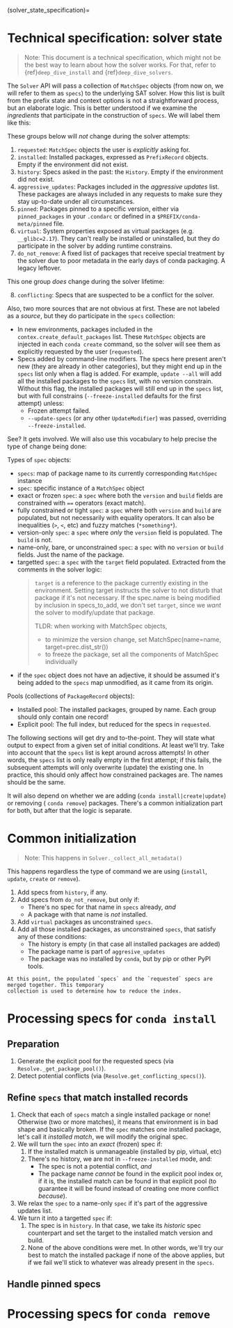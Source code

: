 (solver_state_specification)=

# Technical specification: solver state

> Note: This document is a technical specification, which might not be the best way to learn about
> how the solver works. For that, refer to {ref}`deep_dive_install` and {ref}`deep_dive_solvers`.

The `Solver` API will pass a collection of `MatchSpec` objects (from now on, we will refer to
them as `specs`)  to the underlying SAT solver. How this list is built from the prefix state
and context options is not a straightforward process, but an elaborate logic. This is better
understood if we examine the _ingredients_ that participate in the construction of `specs`. We
will label them like this:

These groups below will _not_ change during the solver attempts:

1. `requested`: `MatchSpec` objects the user is _explicitly_ asking for.
2. `installed`: Installed packages, expressed as `PrefixRecord` objects. Empty if the
   environment did not exist.
3. `history`: Specs asked in the past: the `History`. Empty if the environment did not exist.
4. `aggressive_updates`: Packages included in the _aggressive updates_ list. These packages are
   always included in any requests to make sure they stay up-to-date under all circumstances.
5. `pinned`: Packages pinned to a specific version, either via `pinned_packages` in your
   `.condarc` or defined in a `$PREFIX/conda-meta/pinned` file.
6. `virtual`: System properties exposed as virtual packages (e.g. `__glibc=2.17`). They can't
   really be installed or uninstalled, but they do participate in the solver by adding runtime
   constrains.
7. `do_not_remove`: A fixed list of packages that receive special treatment by the solver due
   to poor metadata in the early days of conda packaging. A legacy leftover.

This one group _does_ change during the solver lifetime:

8. `conflicting`: Specs that are suspected to be a conflict for the solver.

Also, two more sources that are not obvious at first. These are not labeled as a _source_, but they
do participate in the `specs` collection:

* In new environments, packages included in the `contex.create_default_packages` list. These
  `MatchSpec` objects are injected in each `conda create` command, so the solver will see them
  as explicitly requested by the user (`requested`).
* Specs added by command-line modifiers. The specs here present aren't new (they are already in
  other categories), but they might end up in the `specs` list only when a flag is added. For
  example, `update --all` will add all the installed packages to the `specs` list, with no
  version constrain. Without this flag, the installed packages will still end up in the `specs`
  list, but with full constrains (`--freeze-installed` defaults for the first attempt) unless:
    * Frozen attempt failed.
    * `--update-specs` (or any other `UpdateModifier`) was passed, overriding `--freeze-installed`.

See? It gets involved. We will also use this vocabulary to help precise the type of change
being done:

Types of `spec` objects:

* `specs`: map of package name to its currently corresponding `MatchSpec` instance
* `spec`: specific instance of a `MatchSpec` object
* exact or frozen `spec`: a `spec` where both the `version` and `build` fields are constrained
  with `==` operators (exact match).
* fully constrained or tight `spec`: a `spec` where both `version` and `build` are populated,
  but not necessarily with equality operators. It can also be inequalities (`>`, `<`, etc) and
  fuzzy matches (`*something*`).
* version-only `spec`: a `spec` where _only_ the `version` field is populated. The `build`
  is not.
* name-only, bare, or unconstrained `spec`: a `spec` with no `version` or `build ` fields. Just
  the name of the package.
* targetted `spec`: a `spec` with the `target` field populated. Extracted from the comments in
  the solver logic:
    > `target` is a reference to the package currently existing in the environment. Setting
    > target instructs the solver to not disturb that package if it's not necessary. If the
    > spec.name is being modified by inclusion in specs_to_add, we don't set `target`, since we
    > *want* the solver to modify/update that package.
    >
    > TLDR: when working with MatchSpec objects,
    >  - to minimize the version change, set MatchSpec(name=name, target=prec.dist_str())
    >  - to freeze the package, set all the components of MatchSpec individually
* if the `spec` object does not have an adjective, it should be assumed it's being added to the
  `specs` map unmodified, as it came from its origin.

Pools (collections of `PackageRecord` objects):
* Installed pool: The installed packages, grouped by name. Each group should only contain one record!
* Explicit pool: The full index, but reduced for the specs in `requested`.

The following sections will get dry and to-the-point. They will state what output to expect from
a given set of initial conditions. At least we'll try. Take into account that the `specs` list
is kept around across attempts! In other words, the `specs` list is only really empty in the first
attempt; if this fails, the subsequent attempts will only overwrite (update) the existing one. In
practice, this should only affect how constrained packages are. The names should be the same.

It will also depend on whether we are adding (`conda install|create|update`) or removing (
`conda remove`) packages. There's a common initialization part for both, but after that the
logic is separate.

<!--
I will first describe what we are doing step by step. Hopefully by writing this down we can
think of potential simplifications of the logic and its implementation.
-->

# Common initialization

> Note: This happens in `Solver._collect_all_metadata()`

This happens regardless the type of command we are using (`install`, `update`, `create` or
`remove`).

1. Add specs from `history`, if any.
2. Add specs from `do_not_remove`, but only if:
    * There's no spec for that name in `specs` already, _and_
    * A package with that name is _not_ installed.
3. Add `virtual` packages as unconstrained `specs`.
4. Add all those installed packages, as unconstrained `specs`, that satisfy any of these conditions:
    * The history is empty (in that case all installed packages are added)
    * The package name is part of `aggresive_updates`
    * The package was no installed by `conda`, but by pip or other PyPI tools.

<!--
This is getting simplified in the libmamba refactor, as the following. It should be equivalent:

If we have a history:
    * Add history specs
    * Add installed packages as unconstrained specs that satisfy any of these conditions:
        * Part of aggresive updates
        * Part of do_not_remove
        * Installed by pip
Else, we add _all_ installed packages as unconstrained specs.

Finally, add virtual packages as bare specs.
-->

```{admonition} Preparing the index
At this point, the populated `specs` and the `requested` specs are merged together. This temporary
collection is used to determine how to reduce the index.
```
# Processing specs for `conda install`

## Preparation

1. Generate the explicit pool for the requested specs (via `Resolve._get_package_pool()`).
2. Detect potential conflicts (via (`Resolve.get_conflicting_specs()`).

## Refine `specs` that match installed records

1. Check that each of `specs` match a single installed package or none! Otherwise (two or more
   matches), it means that environment is in bad shape and basically broken. If the `spec` matches
   one installed package, let's call it _installed match_, we will modify the original spec.
2. We will turn the `spec` into an _exact_ (frozen) spec if:
    1. If the installed match is unmanageable (installed by pip, virtual, etc)
    2. There's no history, we are not in `--freeze-installed` mode, and:
        * The spec is not a potential conflict, _and_
        * The package name _cannot_ be found in the explicit pool index or,  if it is, the
          installed match can be found in that explicit pool (to guarantee it will be found
          instead of creating one more conflict _because_).
3. We relax the `spec` to a name-only `spec` if it's part of the aggressive updates list.
4. We turn it into a targetted `spec` if:
    1. The spec is in `history`. In that case, we take its _historic_ spec counterpart and set the
       target to the installed match version and build.
    2. None of the above conditions were met. In other words, we'll try our best to match the
       installed package if none of the above applies, but if we fail we'll stick to whatever was
       already present in the `specs`.

## Handle pinned specs
# Processing specs for `conda remove`
